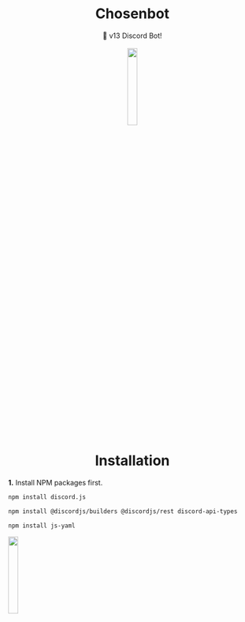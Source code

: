 <h1 align="center">Chosenbot</h1>

  <p align="center">
    🤖 v13 Discord Bot!
    <br />
    <br />
    <img src="https://github.com/vimalverma558/vimalverma558/blob/v2/img/hello.gif" width="20%">
    <br />
  </p>
</p>

<h1 align="center">Installation</h1>

**1.** Install NPM packages first.
   ```sh
   npm install discord.js
   ```
   ```sh
   npm install @discordjs/builders @discordjs/rest discord-api-types
   ```
   ```sh
   npm install js-yaml
   ```

   <img src="https://media.giphy.com/media/jpVnC65DmYeyRL4LHS/giphy.gif" width="20%">